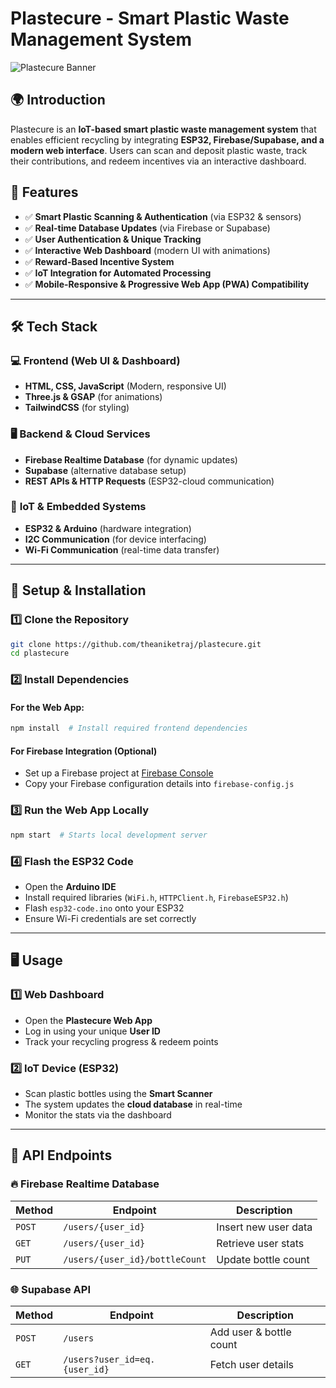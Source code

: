 # Plastecure - Smart Plastic Waste Management System

![Plastecure Banner](https://github.com/theaniketraj/plastecure/blob/main/assets/logo_clean.jpg)

## 🌍 Introduction

Plastecure is an **IoT-based smart plastic waste management system** that enables efficient recycling by integrating **ESP32, Firebase/Supabase, and a modern web interface**. Users can scan and deposit plastic waste, track their contributions, and redeem incentives via an interactive dashboard.

## 🚀 Features

- ✅ **Smart Plastic Scanning & Authentication** (via ESP32 & sensors)
- ✅ **Real-time Database Updates** (via Firebase or Supabase)
- ✅ **User Authentication & Unique Tracking**
- ✅ **Interactive Web Dashboard** (modern UI with animations)
- ✅ **Reward-Based Incentive System**
- ✅ **IoT Integration for Automated Processing**
- ✅ **Mobile-Responsive & Progressive Web App (PWA) Compatibility**

---

## 🛠️ Tech Stack

### 💻 **Frontend (Web UI & Dashboard)**

- **HTML, CSS, JavaScript** (Modern, responsive UI)
- **Three.js & GSAP** (for animations)
- **TailwindCSS** (for styling)

### 🖥️ **Backend & Cloud Services**

- **Firebase Realtime Database** (for dynamic updates)
- **Supabase** (alternative database setup)
- **REST APIs & HTTP Requests** (ESP32-cloud communication)

### 🔌 **IoT & Embedded Systems**

- **ESP32 & Arduino** (hardware integration)
- **I2C Communication** (for device interfacing)
- **Wi-Fi Communication** (real-time data transfer)

---

## 🔧 Setup & Installation

### 1️⃣ **Clone the Repository**

```bash
git clone https://github.com/theaniketraj/plastecure.git
cd plastecure
```

### 2️⃣ **Install Dependencies**

#### **For the Web App:**

```bash
npm install  # Install required frontend dependencies
```

#### **For Firebase Integration (Optional)**

- Set up a Firebase project at [Firebase Console](https://console.firebase.google.com/)
- Copy your Firebase configuration details into `firebase-config.js`

### 3️⃣ **Run the Web App Locally**

```bash
npm start  # Starts local development server
```

### 4️⃣ **Flash the ESP32 Code**

- Open the **Arduino IDE**
- Install required libraries (`WiFi.h`, `HTTPClient.h`, `FirebaseESP32.h`)
- Flash `esp32-code.ino` onto your ESP32  
- Ensure Wi-Fi credentials are set correctly  

---

## 🖥️ Usage  

### 1️⃣ **Web Dashboard**

- Open the **Plastecure Web App**
- Log in using your unique **User ID**
- Track your recycling progress & redeem points  

### 2️⃣ **IoT Device (ESP32)**

- Scan plastic bottles using the **Smart Scanner**  
- The system updates the **cloud database** in real-time  
- Monitor the stats via the dashboard  

---

## 📜 API Endpoints  

### 🔥 **Firebase Realtime Database**  

| Method | Endpoint | Description |
|--------|---------|-------------|
| `POST` | `/users/{user_id}` | Insert new user data |
| `GET`  | `/users/{user_id}` | Retrieve user stats |
| `PUT`  | `/users/{user_id}/bottleCount` | Update bottle count |

### 🌐 **Supabase API**  

| Method | Endpoint | Description |
|--------|---------|-------------|
| `POST` | `/users` | Add user & bottle count |
| `GET`  | `/users?user_id=eq.{user_id}` | Fetch user details |
